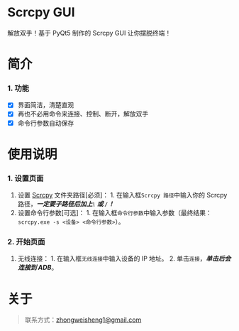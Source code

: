 #  Scrcpy GUI
解放双手！基于 PyQt5 制作的 Scrcpy GUI 让你摆脱终端！

# 简介
### 1. 功能
  - [x] 界面简洁，清楚直观
  - [x] 再也不必用命令来连接、控制、断开，解放双手
  - [x] 命令行参数自动保存

# 使用说明
### 1. 设置页面
  1. 设置 [Scrcpy](https://github.com/Genymobile/scrcpy "Scrcpy") 文件夹路径[必须]：
    1. 在输入框`Scrcpy 路径`中输入你的 Scrcpy 路径，***一定要子路径后加上`\` 或 `/`！***
  2. 设置命令行参数[可选]：
    1. 在输入框`命令行参数`中输入参数（最终结果：`scrcpy.exe -s <设备> <命令行参数>`）。

### 2. 开始页面
  1. 无线连接：
    1. 在输入框`无线连接`中输入设备的 IP 地址。
    2. 单击`连接`，***单击后会连接到 ADB***。

# 关于
> 联系方式：zhongweisheng1@gmail.com

